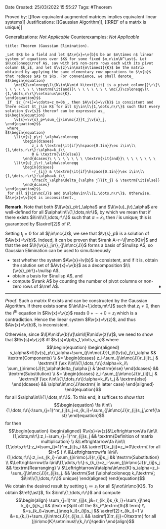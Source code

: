<div class="topSpace"></div>

Date Created: 25/03/2022 15:55:27
Tags: #Theorem

Proved by: [[Row-equivalent augmented matrices implies equivalent linear systems]]
Justifications: [[Gaussian Algorithm]], [[RREF of a matrix is unique]]

Generalizations: _Not Applicable_
Counterexamples: _Not Applicable_

``` ad-Theorem
title: Theorem (Gaussian Elimination).

_Let $K$ be a field and let $A\v{x}=\v{b}$ be an $m\times n$ linear system of equations over $K$ for some fixed $m,n\in\N^\ast$. Let $R\coloneqq\rref A$, say with $r$ non-zero rows each with its pivot column $k_i$, and let $\v{z}\in\mat{m\times1}{K}$ be the matrix obtained by applying the same elementary row operations to $\v{b}$ that reduces $A$ to $R$. For convenience, we shall denote_
$$\begin{equation}
    \mc{K}\coloneqq\l\{k\in\N\mid k\text{\it{ is a pivot column}}\r\}\ \ \ \ \ \ \ \ \textrm{\it{and}}\ \ \ \ \ \ \ \ \mc{J}\coloneqq\l\{1,\dots,n\r\}\setminus\mc{K}.
\end{equation}$$
_If_ $z_{r+1}=\cdots=z_m=0$_, then $A\v{x}=\v{b}$ is consistent and there exist $t_j\in K$ for all $j\in\l\{1,\dots,n\r\}$ such that every solution $\v{s}$ thereof can be expressed as_
$$\begin{equation}
    \v{s}=\v{s}_p+\sum_{j\in\mc{J}}t_j\v{u}_j,
\end{equation}$$
_where_
$$\begin{equation}
    \l(\v{s}_p\r)_\alpha\coloneqq
        \begin{dcases}
            z_i & \textrm{\it{if}\hspace{0.1in}}\ex i\in\l\{1,\dots,r\r\}:\alpha=k_i\\
            0 & \textrm{\it{else}}
        \end{dcases}\ \ \ \ \ \ \ \ \textrm{\it{and}}\ \ \ \ \ \ \ \ 
    \l(\v{u}_j\r)_\alpha\coloneqq
        \begin{dcases}
            -r_{ij} & \textrm{\it{if}\hspace{0.1in}}\ex i\in\l\{1,\dots,r\r\}:\alpha=k_i\\
            \frac{t_\alpha\delta_{\alpha j}}{t_j} & \textrm{\it{else}}
        \end{dcases}
\end{equation}$$
_for all $j\in\mc{J}$ and $\alpha\in\l\{1,\dots,n\r\}$. Otherwise, $A\v{x}=\v{b}$ is inconsistent._

```

**Remark.** Note that both $\l(\v{s}_p\r)_\alpha$ and $\l(\v{u}_j\r)_\alpha$ are well-defined for all $\alpha\in\l\{1,\dots,n\r\}$, by which we mean that if there exists $i\in\l\{1,\dots,r\r\}$ such that $\alpha=k_i$, then $i$ is unique; this is guaranteed by $\axiref[2]$ of $R$.

Setting $t_j=0$ for all $j\in\mc{J}$, we see that $\v{s}_p$ is a solution of $A\v{x}=\v{b}$. Indeed, it can be proven that $\rank A=r=\l|\mc{K}\r|$ and that the set $\l\{\v{u}_j\r\}_{j\in\mc{J}}$ forms a basis of $\nullsp A$, so Gaussian Elimination can be used to simultaneously
* test whether the system $A\v{x}=\v{b}$ is consistent, and if it is, obtain the solution set of $A\v{x}=\v{b}$ as a decomposition $\l\{\v{s}_p\r\}+\nullsp A$,
* obtain a basis for $\nullsp A$, and
* compute $\rank A$ by counting the number of pivot columns or non-zero rows of $\rref A$.<span style="float:right;">$\blacklozenge$</span>

---

_Proof_. Such a matrix $R$ exists and can be constructed by the Gaussian Algorithm. If there exists some $i\in\l\{r+1,\dots,m\r\}$ such that $z_i\neq0$, then the $i^\textrm{th}$ equation in $R\v{x}=\v{z}$ reads $0+\cdots+0=z_i$ which is a contradiction. Hence the linear system $R\v{x}=\v{z}$, and thus $A\v{x}=\v{b}$, is inconsistent.

Otherwise, since $\l[A\mid\v{b}\r]\sim\l[R\mid\v{z}\r]$, we need to show that $R\v{s}=\v{z}$ iff $\v{s}=\tpl{s_1,\dots,s_n}$ where
$$\begin{equation}
    \begin{aligned}
        s_\alpha&=\l(\v{s}_p\r)_\alpha+\sum_{j\in\mc{J}}t_j\l(\v{u}_j\r)_\alpha && \textrm{Components} \\
        &=
            \begin{dcases}
                z_i-\sum_{j\in\mc{J}}r_{ij}t_j & \textrm{if }\ex i\in\l\{1,\dots,r\r\}:\alpha=k_i\\
                \sum_{j\in\mc{J}}t_\alpha\delta_{\alpha j} & \textrm{else}
            \end{dcases} && \textrm{Substitution} \\
        &=
            \begin{dcases}
                z_i-\sum_{j\in\mc{J}}r_{ij}t_j & \textrm{if }\ex i\in\l\{1,\dots,r\r\}:\alpha=k_i\\
                t_j & \textrm{else}
            \end{dcases} && \alpha\in\mc{J}\textrm{ in latter case}
    \end{aligned}
\end{equation}$$
for all $\alpha\in\l\{1,\dots,n\r\}$. To this end, it suffices to show that
$$\begin{equation}
    \fa i\in\l\{1,\dots,r\r\}:\sum_{j=1}^nr_{ij}s_j=s_{k_i}+\sum_{j\in\mc{J}}r_{ij}s_j,\cref{\ast}
\end{equation}$$
for then
$$\begin{equation}
    \begin{aligned}
        R\v{s}=\v{z}&\Leftrightarrow\fa i\in\l\{1,\dots,m\r\}:z_i=\sum_{j=1}^nr_{ij}s_j && \textrm{Definition of matrix multiplication} \\
        &\Leftrightarrow\fa i\in\l\{1,\dots,r\r\}:z_i=\sum_{j=1}^nr_{ij}s_i && \axiref[1]:r_{ij}=z_i=0\textrm{ for all $i>r$ } \\
        &\Leftrightarrow\fa i\in\l\{1,\dots,r\r\}:z_i=s_{k_i}+\sum_{j\in\mc{J}}r_{ij}s_j && \textrm{Substitution} \\
        &\Leftrightarrow\fa i\in\l\{1,\dots,r\r\}:s_{k_i}=z_i-\sum_{j\in\mc{J}}r_{ij}s_j && \textrm{Rearranging} \\
        &\Leftrightarrow\fa\alpha\in\mc{K}:s_\alpha=z_i-\sum_{j\in\mc{J}}r_{ij}s_j. && \textrm{Set }\alpha\coloneqq k_i\textrm{; $i\in\l\{1,\dots,r\r\}$ unique}
    \end{aligned}
\end{equation}$$
We obtain the desired result by setting $t_j\coloneqq s_j$ for all $j\not\in\mc{K}$. To obtain $\ref{\ast}$, fix $i\in\l\{1,\dots,r\r\}$ and compute
$$\begin{align}
    \sum_{j=1}^nr_{ij}s_j&=r_{ik_i}s_{k_i}+\sum_{j\neq k_i}r_{ij}s_j && \textrm{Split off the $k_i^\textrm{th}$ term} \\
    &=s_{k_i}+\sum_{j\neq k_i}r_{ij}s_j && \axiref[2]:r_{ik_i}=1 \\
    &=s_{k_i}+\sum_{j\in\mc{J}}r_{ij}s_i. && \axiref[3]:r_{ij}=0\textrm{ for all }j\in\mc{K}\setminus\l\{k_i\r\}\qedin
\end{align}$$
